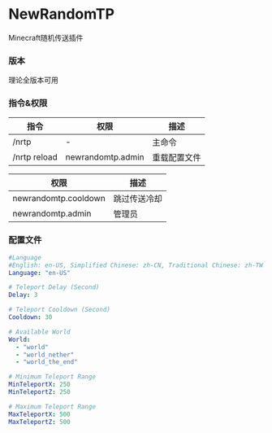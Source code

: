# NewRandomTP
Minecraft随机传送插件

### 版本
理论全版本可用

### 指令&权限
| 指令        | 权限              | 描述        |
| ----------- | ----------------- | ---------- |
| /nrtp        | -                 | 主命令      |
| /nrtp reload | newrandomtp.admin | 重载配置文件 |

| 权限                 | 描述       |
| -------------------- | ---------- |
| newrandomtp.cooldown | 跳过传送冷却 |
| newrandomtp.admin    | 管理员      |

### 配置文件
```yml
#Language
#English: en-US, Simplified Chinese: zh-CN, Traditional Chinese: zh-TW
Language: "en-US"

# Teleport Delay (Second)
Delay: 3

# Teleport Cooldown (Second)
Cooldown: 30

# Available World
World:
  - "world"
  - "world_nether"
  - "world_the_end"

# Minimum Teleport Range
MinTeleportX: 250
MinTeleportZ: 250

# Maximum Teleport Range
MaxTeleportX: 500
MaxTeleportZ: 500
```
